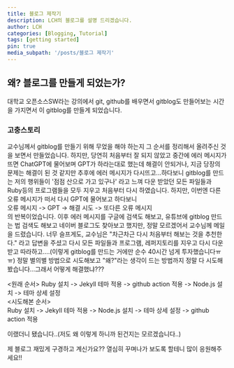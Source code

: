 ```yaml
---
title: 블로그 제작기
description: LCH의 블로그를 설명 드리겠습니다.
author: LCH
categories: [Blogging, Tutorial]
tags: [getting started]
pin: true
media_subpath: '/posts/블로그 제작기'
---
```


## 왜? 블로그를 만들게 되었는가?

대학교 오픈소스SW라는 강의에서 git, github를 배우면서 gitblog도 만들어보는 시간을 가지면서 이 gitblog를 만들게 되었습니다.

### 고충스토리
교수님께서 gitblog를 만들기 위해 무었을 해야 하는지 그 순서를 정리해서 올려주신 것을 보면서 만들었습니다. 
하지만, 당연히 처음부터 잘 되지 않았고 중간에 에러 메시지가 뜨면 ChatGPT에 물어보며 GPT가 하라는대로 했는데 해결이 안되거나, 지금 당장의 문제는 해결이 된 것 같지만 추후에 에러 메시지가 다시뜨고...하다보니 gitblog를 만드는 저의 행위들이 '점점 산으로 가고 있구나' 라고 느껴 다운 받았던 모든 파일들과 Ruby등의 프로그램들을 모두 지우고 처음부터 다시 하였습니다. 하지만, 이번엔 다른 오류 메시지가 떠서 다시 GPT에 물어보고 하다보니  
오류 메시지 -> GPT -> 해결 시도 -> 또다른 오류 메시지  
의 반복이었습니다. 이후 에러 메시지를 구글에 검색도 해보고, 유튜브에 gitblog 만드는 법 검색도 해보고 네이버 블로그도 찾아보고 했지만, 정말 모르겠어서 교수님께 메일을 드렸습니다. 너무 슬프게도, 교수님은 "차근차근 다시 처음부터 해보는 것을 추천한다." 라고 답변을 주셨고 다시 모든 파일들과 프로그램, 레퍼지토리를 지우고 다시 다운받고 따라하고....(이렇게 gitblog를 만드는 거에만 순수 40시간 넘게 투자했습니다ㅠㅠ) 정말 별의별 방법으로 시도해보고  "왜?"라는 생각이 드는 방법까지 정말 다 시도해봤습니다...그래서 어떻게 해결했냐???  

<원래 순서>
Ruby 설치 -> Jekyll 테마 적용 -> github action 적용 -> Node.js 설치 -> 테마 상세 설정  
<시도해본 순서>  
Ruby 설치 -> Jekyll 테마 적용 -> Node.js 설치 -> 테마 상세 설정 -> github action 적용

이랬더니 됐습니다..(저도 왜 이렇게 하니까 된건지는 모르겠습니다..)  

제 블로그 재밌게 구경하고 계신가요??
열심히 꾸며나가 보도록 할테니 많이 응원해주세요!!  



